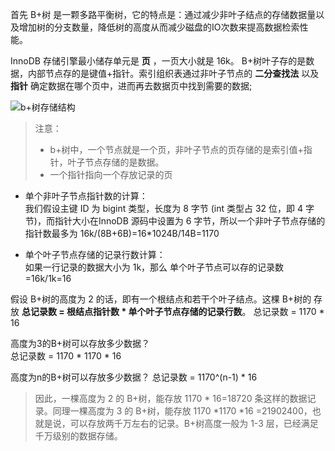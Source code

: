 
首先 B+树 是一颗多路平衡树，它的特点是：通过减少非叶子结点的存储数据量以及增加树的分支数量，降低树的高度从而减少磁盘的IO次数来提高数据检索性能。

InnoDB 存储引擎最小储存单元是 **页** ，一页大小就是 16k。 B+树叶子存的是数据，内部节点存的是键值+指针。索引组织表通过非叶子节点的 **二分查找法** 以及 **指针** 确定数据在哪个页中，进而再去数据页中找到需要的数据;   

![b+树存储结构](高度为3的B+树可以存放多少数据？.assets/b+树存储结构.jpeg)

> 注意：
> * b+树中，一个节点就是一个页，非叶子节点的页存储的是索引值+指针，叶子节点存储的是数据。
> * 一个指针指向一个存放记录的页

* 单个非叶子节点指针数的计算：  
我们假设主键 ID 为 bigint 类型，长度为 8 字节 (int 类型占 32 位，即 4 字节)，而指针大小在InnoDB 源码中设置为 6 字节，所以一个非叶子节点存储的指针数最多为 16k/(8B+6B)=16*1024B/14B=1170  

* 单个叶子节点存储的记录行数计算：  
如果一行记录的数据大小为 1k，那么 单个叶子节点可以存的记录数=16k/1k=16

假设 B+树的高度为 2 的话，即有一个根结点和若干个叶子结点。这棵 B+树的 存放 **总记录数 = 根结点指针数 * 单个叶子节点存储的记录行数**。 
总记录数 = 1170 * 16

高度为3的B+树可以存放多少数据？  
总记录数 = 1170 * 1170 * 16

高度为n的B+树可以存放多少数据？ 
总记录数 = 1170^(n-1) * 16 

> 因此，一棵高度为 2 的 B+树，能存放 1170 * 16=18720 条这样的数据记录。同理一棵高度为 3 的 B+树，能存放 1170 *1170 *16 =21902400，也就是说，可以存放两千万左右的记录。B+树高度一般为 1-3 层，已经满足千万级别的数据存储。

